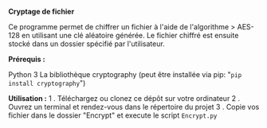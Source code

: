 **Cryptage de fichier**

Ce programme permet de chiffrer un fichier à l'aide de l'algorithme > AES-128 en utilisant une clé aléatoire générée. Le fichier chiffré est ensuite stocké dans un dossier spécifié par l'utilisateur.

**Prérequis :**

Python 3
La bibliothèque cryptography (peut être installée via pip: "`pip install cryptography`")

**Utilisation :**
1 . Téléchargez ou clonez ce dépôt sur votre ordinateur
2 . Ouvrez un terminal et rendez-vous dans le répertoire du projet
3 . Copie vos fichier dans le dossier "Encrypt" et execute le script `Encrypt.py`